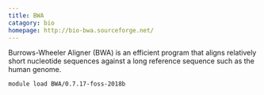 ```yaml
---
title: BWA
catagory: bio 
homepage: http://bio-bwa.sourceforge.net/
---
```

Burrows-Wheeler Aligner (BWA) is an efficient program that aligns relatively short nucleotide sequences against a long reference sequence such as the human genome.
```
module load BWA/0.7.17-foss-2018b
```
